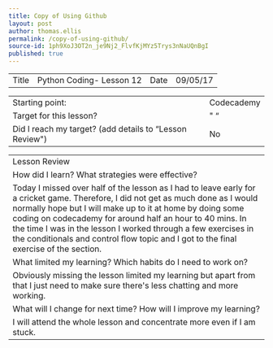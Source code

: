 ```yaml
---
title: Copy of Using Github
layout: post
author: thomas.ellis
permalink: /copy-of-using-github/
source-id: 1ph9XoJ3OT2n_je9Nj2_FlvfKjMYz5Trys3nNaUQnBgI
published: true
---
```

<table>
  <tr>
    <td>Title</td>
    <td>Python Coding- Lesson 12</td>
    <td>Date</td>
    <td>09/05/17</td>
  </tr>
</table>


<table>
  <tr>
    <td>Starting point:</td>
    <td>Codecademy</td>
  </tr>
  <tr>
    <td>Target for this lesson?</td>
    <td>" “</td>
  </tr>
  <tr>
    <td>Did I reach my target? 
(add details to “Lesson Review")</td>
    <td> No</td>
  </tr>
</table>


<table>
  <tr>
    <td>Lesson Review</td>
  </tr>
  <tr>
    <td>How did I learn? What strategies were effective? </td>
  </tr>
  <tr>
    <td>Today I missed over half of the lesson as I had to leave early for a cricket game. Therefore, I did not get as much done as I would normally hope but I will make up to it at home by doing some coding on codecademy for around half an hour to 40 mins. In the time I was in the lesson I worked through a few exercises in the conditionals and control flow topic and I got to the final exercise of the section.  </td>
  </tr>
  <tr>
    <td>What limited my learning? Which habits do I need to work on? </td>
  </tr>
  <tr>
    <td>Obviously missing the lesson limited my learning but apart from that I just need to make sure there's less chatting and more working.</td>
  </tr>
  <tr>
    <td>What will I change for next time? How will I improve my learning?</td>
  </tr>
  <tr>
    <td>I will attend the whole lesson and concentrate more even if I am stuck.</td>
  </tr>
</table>


